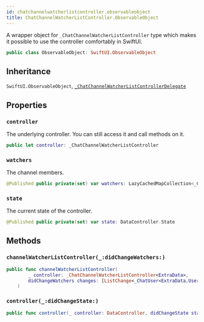 ```yaml
---
id: chatchannelwatcherlistcontroller.observableobject 
title: ChatChannelWatcherListController.ObservableObject
--- 
```


A wrapper object for `_ChatChannelWatcherListController` type which makes it possible to use the controller
comfortably in SwiftUI.

``` swift
public class ObservableObject: SwiftUI.ObservableObject 
```

## Inheritance

`SwiftUI.ObservableObject`, [`_ChatChannelWatcherListControllerDelegate`](ChatChannelWatcherListControllerDelegate)

## Properties

### `controller`

The underlying controller. You can still access it and call methods on it.

``` swift
public let controller: _ChatChannelWatcherListController
```

### `watchers`

The channel members.

``` swift
@Published public private(set) var watchers: LazyCachedMapCollection<_ChatUser<ExtraData.User>> = []
```

### `state`

The current state of the controller.

``` swift
@Published public private(set) var state: DataController.State
```

## Methods

### `channelWatcherListController(_:didChangeWatchers:)`

``` swift
public func channelWatcherListController(
        _ controller: _ChatChannelWatcherListController<ExtraData>,
        didChangeWatchers changes: [ListChange<_ChatUser<ExtraData.User>>]
    ) 
```

### `controller(_:didChangeState:)`

``` swift
public func controller(_ controller: DataController, didChangeState state: DataController.State) 
```
